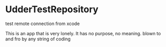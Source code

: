 # UdderTestRepository
test remote connection from xcode



This is an app that is very lonely. It has no purpose, no meaning. blown to and fro by any string of coding
